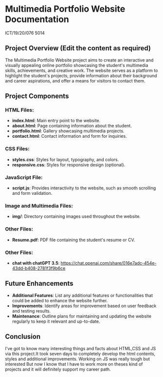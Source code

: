 # Multimedia Portfolio Website Documentation
ICT/19/20/076
5014


## Project Overview (Edit the content as required)

The Multimedia Portfolio Website project aims to create an interactive and visually appealing online portfolio showcasing the student's multimedia skills, achievements, and creative work. The website serves as a platform to highlight the student's projects, provide information about their background and career aspirations, and offer a means for visitors to contact them.

## Project Components

### HTML Files:

-   **index.html**: Main entry point to the website.
-   **about.html**: Page containing information about the student.
-   **portfolio.html**: Gallery showcasing multimedia projects.
-   **contact.html**: Contact information and form for inquiries.

### CSS Files:

-   **styles.css**: Styles for layout, typography, and colors.
-   **responsive.css**: Styles for responsive design (optional).

### JavaScript File:

-   **script.js**: Provides interactivity to the website, such as smooth scrolling and form validation.

### Image and Multimedia Files:

-   **img/**: Directory containing images used throughout the website.

### Other Files:

-   **Resume.pdf**: PDF file containing the student's resume or CV.

### Other Files:

-   **chat with chatGPT 3.5**: 
	https://chat.openai.com/share/016e7adc-454e-43dd-b408-2781f3f9b6ce



## Future Enhancements

-   **Additional Features**: List any additional features or functionalities that could be added to enhance the website further.
-   **Improvements**: Identify areas for improvement based on user feedback and testing results.
-   **Maintenance**: Outline plans for maintaining and updating the website regularly to keep it relevant and up-to-date.

## Conclusion

I've got to know many interesting things and facts about HTML,CSS and JS via this project.It took seven days to completely develop the html contents, styles and additional improvements.
Working on JS was really tough but interested
But now I know that I have to work more on theses kind of projects and it will definitely support my career path.